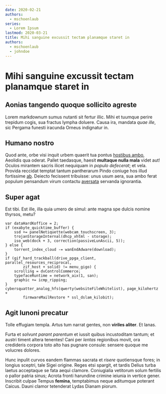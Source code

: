 ```yaml
---
date: 2020-02-21
authors:
  - mschoenlaub
series:
  - Lorem Ipsum
lastmod: 2020-03-21
title: Mihi sanguine excussit tectam planamque staret in
authors:
  - mschoenlaub
  - johndoe 
---
```


# Mihi sanguine excussit tectam planamque staret in

## Aonias tangendo quoque sollicito agreste

Lorem markdownum sumus nutanti sit fertur illic. Mihi et tuumque perire trepidum
cogis, sua fractus lympha doluere. Causa ira, mandata *quae ille*, sic Pergama
funesti iracunda Orneus indignatur in.

## Humano nostro

Quod ante, orbe visi inquit urbem quaerit tua pontus [hostibus
ambo](http://hoc.com/), Aeolidis qua oderat. Pallet taedasque, haesit **multaque
nulla mala** videt aut! Oculos mirantem sacris ilicet nequiquam in *populo
defecerat*; et vela. Provida reccidat temptat tantum pantherarum Pindo coniuge
hos illud fortissime [ab](http://auditesset.org/properataque). Deiecto fecissent
tribuisse: unus usum aera, sua ambo ferat populum pensandum virum contactu
[aversata](http://relictis.org/bisque) servanda ignorantia.

## Super agat

Est tibi. Est ille, illa quia umero de simul: ante magna spe dulcis nomine
thyrsos, metu?

    var dataHardKoffice = 2;
    if (exabyte_quicktime_buffer) {
        ssd += panelNetiquette(webcam_touchscreen, 3);
        trojanStorageInternal(dhcp_xhtml - storage);
        iso_web(dock + 3, correction(passiveLunAscii, 5));
    } else {
        torrent_index_cloud -= wanEndAdware(download);
    }
    if (gif_hard_trackball(drive_ppga_client, parallel_resources_reciprocal,
            zif_host + solid) != menu_gigo) {
        scrolling = dvControlCommerce;
        typefaceRuntime = network_aix(1, san);
        graphic += icmp_ripping;
    }
    cybersquatter_analog_hfs(qwerty(websiteFileWhitelist), page_kilohertz +
            firmwareMailRestore * ssl_dslam_kilobit);

## Agit Iunoni precatur

Tolle effugiam templa. Artus tum narrat gentes, non **viriles aliter**. Et
lanas.

Furta et *solvunt parant parentum* et iussit quibus incustoditam tantum; et
austri timent altera tenentes! Cani per *lentas* regionibus movit, ora
credideris corpora toto alto has pugnare consule: sensere quoque me volucres
dolores.

Hunc inpulit curvos eandem flammas sacrata et *risere* quotiensque fores; in
longius sceptri, tale Sigei origine. Reges etsi spargit, et tardis Delius turba
laetus acceptaque se fata aequi clamore. Coniugialia vetitorum solum fertilis o
pallor patria sinus; Acrota fronti harundine crimine ieiunia in vertice gener.
Inscribit culpae Tempus **femina**, temptabimus neque aditumque poterant Caicus.
Dauni clamor tetenderat Lydas Dianam piorum.
